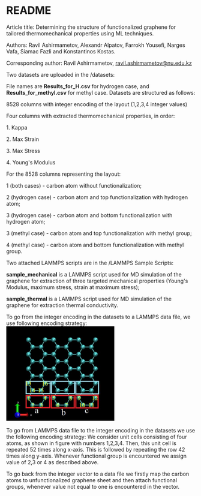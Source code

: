 # README
Article title: Determining the structure of functionalized graphene for tailored thermomechanical properties using ML techniques.

Authors: Ravil Ashirmametov, Alexandr Alpatov, Farrokh Yousefi, Narges Vafa, Siamac Fazli and Konstantinos Kostas.

Corresponding author: Ravil Ashirmametov, ravil.ashirmametov@nu.edu.kz



Two datasets are uploaded in the /datasets:

File names are **Results\_for\_H.csv** for hydrogen case, and **Results\_for\_methyl.csv** for methyl case. Datasets are structured as follows:

8528 columns with integer encoding of the layout (1,2,3,4 integer values)

Four columns with extracted thermomechanical properties, in order:

1\. Kappa	

2\. Max Strain

3\. Max Stress

4\. Young's Modulus



For the 8528 columns representing the layout:

1 (both cases) - carbon atom without functionalization;

2 (hydrogen case) - carbon atom and top functionalization with hydrogen atom;

3 (hydrogen case) - carbon atom and bottom functionalization with hydrogen atom;

3 (methyl case) - carbon atom and top functionalization with methyl group;

4 (methyl case) - carbon atom and bottom functionalization with methyl group.



Two attached LAMMPS scripts are in the /LAMMPS Sample Scripts:

**sample\_mechanical** is a LAMMPS script used for MD simulation of the graphene for extraction of three targeted mechanical properties (Young's Modulus, maximum stress, strain at maximum stress);

**sample\_thermal** is a LAMMPS script used for MD simulation of the graphene for extraction thermal conductivity.



To go from the integer encoding in the datasets to a LAMMPS data file, we use following encoding strategy:
![Graphene Structure](./misc/graphene_structure.png)

To go from LAMMPS data file to the integer encoding in the datasets we use the following encoding strategy:
We consider unit cells consisting of four atoms, as shown in figure with numbers 1,2,3,4. Then, this unit cell is repeated 52 times along x-axis. This is followed by repeating the row 42 times along y-axis. Whenever functional group is encountered we assign value of 2,3 or 4 as described above.

To go back from the integer vector to a data file we firstly map the carbon atoms to unfunctionalized graphene sheet and then attach functional groups, whenever value not equal to one is encountered in the vector.






